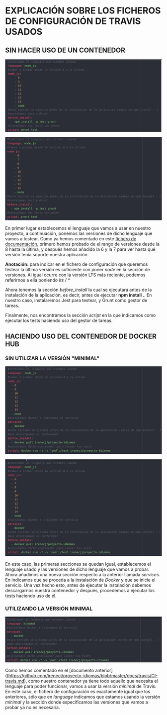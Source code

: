 # EXPLICACIÓN SOBRE LOS FICHEROS DE CONFIGURACIÓN DE TRAVIS USADOS

## SIN HACER USO DE UN CONTENEDOR

![](../../imagenes/primer-travis.png)

![](../../imagenes/segundo-travis.png)

En primer lugar establecemos el lenguaje que vamos a usar en nuestro proyecto, a continuación, ponemos las versiones de dicho lenguaje que vamos a testear. Como ya hemos comentado en este [fichero de documentación](https://github.com/irenecj/proyecto-idiomas/blob/master/docs/travis/CI-travis.md), primero hemos probado de el rango de versiones desde la 8 hasta la última, y después hemos añadido la 6 y la 7 para ver hasta qué versión tenía soporte nuestra aplicación.

**Anotación:** para indicar en el fichero de configuración que queremos testear la última versión es suficiente con poner *node* en la sección de versiones. Al igual ocurre con la versión LTS más reciente, podemos referirnos a ella poniendo  _lts / *_

Ahora tenemos la sección *before_install* la cual se ejecutará antes de la instalación de la aplicación, es decir, antes de ejecutar **npm install .**. En nuestro caso, instalaremos Jest para testear, y Grunt como gestor de tareas.

Finalmente, nos encontramos la sección *script* en la que indicamos como ejecutar los tests haciendo uso del gestor de tareas.



## HACIENDO USO DEL CONTENEDOR DE DOCKER HUB

### SIN UTILIZAR LA VERSIÓN "MINIMAL"

![](../../imagenes/contenedorTravis1.png)

![](../../imagenes/contenedorTravis2.png)

En este caso, las primeras secciones se quedan igual, establecemos el lenguaje usado y las versiones de dicho lenguaje que vamos a probar.
Ahora añadimos una nueva sección respecto a la anterior llamada *services*. En indicamos que se proceda a la instalación de *Docker* y que se inicie el servicio.
Una vez hecho esto, antes de ejecutar la instalación debemos descargarnos nuestra contenedor y después, procedemos a ejecutar los tests haciendo uso de él.

### UTILIZANDO LA VERSIÓN MINIMAL

![](../../imagenes/travis-contenedor3.png)

Como hemos comentado en el [documento anterior]((https://github.com/irenecj/proyecto-idiomas/blob/master/docs/travis/CI-travis.md), como nuestro contenedor ya tiene todo aquello que necesita el lenguaje para poder funcionar, vamos a usar la versión *minimal* de Travis.
En este caso, el fichero de configuración es exactamente igual que los anteriores, sólo que en *language* indicamos que estamos usando la versión *minimal* y la sección donde especificamos las versiones que vamos a probar ya no es necesaria.
